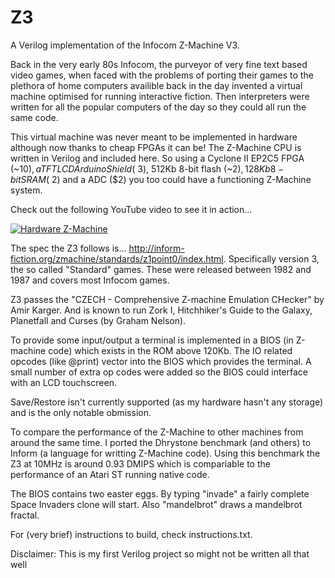 Z3
==

A Verilog implementation of the Infocom Z-Machine V3.

Back in the very early 80s Infocom, the purveyor of very fine text based video games, when faced with the problems of porting their games to the plethora of home computers availible back in the day invented a virtual machine optimised for running interactive fiction. Then interpreters were written for all the popular computers of the day so they could all run the same code.

This virtual machine was never meant to be implemented in hardware although now thanks to cheap FPGAs it can be! The Z-Machine CPU is written in Verilog and included here. So using a Cyclone II EP2C5 FPGA (~$10), a TFT LCD Arduino Shield (~$3), 512Kb 8-bit flash (~$2), 128Kb 8-bit SRAM (~$2) and a ADC ($2) you too could have a functioning Z-Machine system.

Check out the following YouTube video to see it in action...

[![Hardware Z-Machine](http://img.youtube.com/vi/HuQZq6DQQDY/0.jpg)](http://www.youtube.com/watch?v=HuQZq6DQQDY)

The spec the Z3 follows is...
http://inform-fiction.org/zmachine/standards/z1point0/index.html. Specifically version 3, the so called "Standard" games. These were released between 1982 and 1987 and covers most Infocom games.

Z3 passes the "CZECH - Comprehensive Z-machine Emulation CHecker" by Amir Karger. And is known to run Zork I, Hitchhiker's Guide to the Galaxy, Planetfall and Curses (by Graham Nelson).

To provide some input/output a terminal is implemented in a BIOS (in Z-machine code) which exists in the ROM above 120Kb. The IO related opcodes (like @print) vector into the BIOS which provides the terminal. A small number of extra op codes were added so the BIOS could interface with an LCD touchscreen.

Save/Restore isn't currently supported (as my hardware hasn't any storage) and is the only notable obmission.

To compare the performance of the Z-Machine to other machines from around the same time. I ported the Dhrystone benchmark (and others) to Inform (a language for writting Z-Machine code). Using this benchmark the Z3 at 10MHz is around 0.93 DMIPS which is compariable to the performance of an Atari ST running native code.

The BIOS contains two easter eggs. By typing "invade" a fairly complete Space Invaders clone will start. Also "mandelbrot" draws a mandelbrot fractal.

For (very brief) instructions to build, check instructions.txt.

Disclaimer: This is my first Verilog project so might not be written all that well
